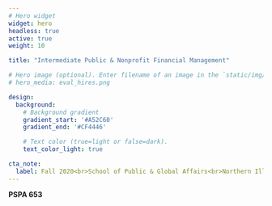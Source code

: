 ```yaml
---
# Hero widget
widget: hero
headless: true
active: true
weight: 10

title: "Intermediate Public & Nonprofit Financial Management"

# Hero image (optional). Enter filename of an image in the `static/img/` folder.
# hero_media: eval_hires.png

design:
  background:
    # Background gradient
    gradient_start: '#A52C60'
    gradient_end: '#CF4446'

    # Text color (true=light or false=dark).
    text_color_light: true

cta_note:
  label: Fall 2020<br>School of Public & Global Affairs<br>Northern Illinois University
---
```


**PSPA 653**
